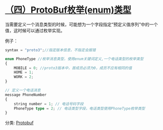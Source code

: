 # [（四）ProtoBuf枚举(enum)类型](https://www.cnblogs.com/infodriven/p/16246629.html)

当需要定义一个消息类型的时候，可能想为一个字段指定“预定义值序列”中的一个值，这时候可以通过枚举实现。

例子：

```typescript
syntax = "proto3";//指定版本信息，不指定会报错

enum PhoneType //枚举消息类型，使用enum关键词定义,一个电话类型的枚举类型
{
    MOBILE = 0; //proto3版本中，首成员必须为0，成员不应有相同的值
    HOME = 1;
    WORK = 2;
}

// 定义一个电话消息
message PhoneNumber
{
    string number = 1; // 电话号码字段
    PhoneType type = 2; // 电话类型字段，电话类型使用PhoneType枚举类型
}
```

分类: [Protobuf](https://www.cnblogs.com/infodriven/category/2151382.html)